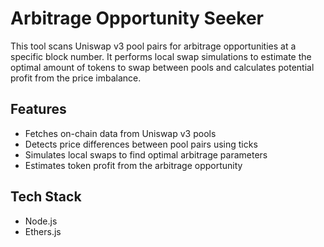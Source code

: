 # Arbitrage Opportunity Seeker

This tool scans Uniswap v3 pool pairs for arbitrage opportunities at a specific block number. It performs local swap simulations to estimate the optimal amount of tokens to swap between pools and calculates potential profit from the price imbalance.

## Features

- Fetches on-chain data from Uniswap v3 pools
- Detects price differences between pool pairs using ticks
- Simulates local swaps to find optimal arbitrage parameters
- Estimates token profit from the arbitrage opportunity

## Tech Stack

- Node.js
- Ethers.js